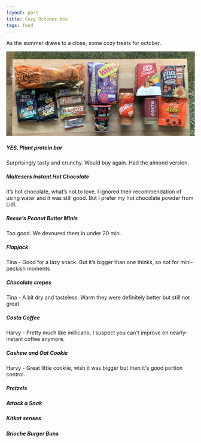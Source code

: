```yaml
---
layout: post
title: Cozy October box
tags: food
---
```


As the summer draws to a close, some cozy treats for october.

<img src="october-box.jpg" />

##### YES. Plant protein bar
Surprisingly tasty and crunchy. Would buy again. Had the almond version. 

##### Maltesers Instant Hot Chocolate
It’s hot chocolate, what’s not to love. I ignored their recommendation of using water and it was still good. But I prefer my hot chocolate powder from Lidl.

##### Reese’s Peanut Butter Minis
Too good. We devoured them in under 20 min. 

##### Flapjack
Tina - Good for a lazy snack. But it’s bigger than one thinks, so not for mini-peckish moments

##### Chocolate crepes
Tina - A bit dry and tasteless. Warm they were definitely better but still not great

##### Costa Coffee
Harvy - Pretty much like millicano, I suspect you can't improve on nearly-instant coffee anymore.

##### Cashew and Oat Cookie
Harvy - Great little cookiie, wish it was bigger but then it's good portion control. 

##### Pretzels

##### Attack a Snak

##### Kitkat senses

##### Brioche Burger Buns
